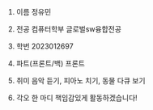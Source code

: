 1. 이름
정유민

2. 전공
컴퓨터학부 글로벌sw융합전공

3. 학번
2023012697

4. 파트(프론트/백)
프론트

5. 취미
음악 듣기, 피아노 치기, 동물 다큐 보기 

6. 각오 한 마디
책임감있게 활동하겠습니다!
